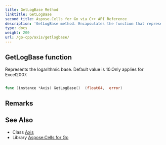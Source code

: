 ```yaml
---
title: GetLogBase Method 
linktitle: GetLogBase
second_title: Aspose.Cells for Go via C++ API Reference
description: 'GetLogBase method. Encapsulates the function that represents getlogbase in Go.'
type: docs
weight: 200
url: /go-cpp/axis/getlogbase/
---
```


## GetLogBase function

Represents the logarithmic base. Default value is 10.Only applies for Excel2007.

```go

func (instance *Axis) GetLogBase()  (float64,  error) 

```

## Remarks


## See Also

* Class [Axis](../)
* Library [Aspose.Cells for Go](../../)
